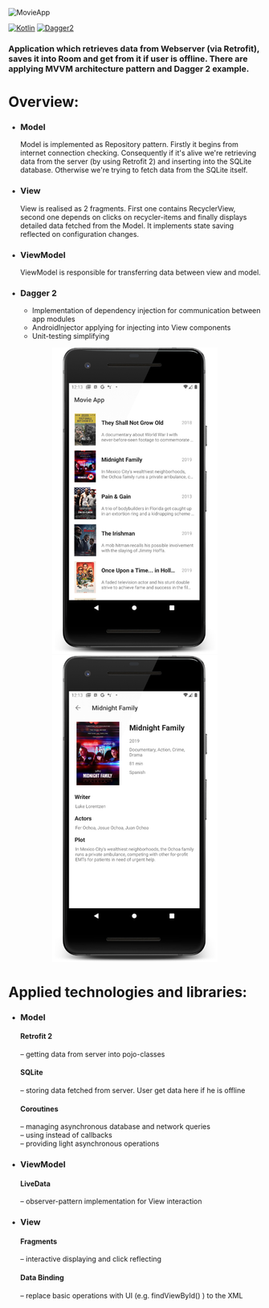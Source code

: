 ![MovieApp](https://github.com/Urdzik/MovieApp/blob/readme-branch/readme/Photo%20for%20github.png?raw=true)

[![Kotlin](https://img.shields.io/badge/Kotlin-1.3.61-blue.svg)](https://kotlinlang.org)
[![Dagger2](https://img.shields.io/badge/Dagger%202-2.26-red.svg)](https://github.com/google/dagger)


### Application which retrieves data from Webserver (via Retrofit), saves it into Room and get from it if user is offline. There are applying MVVM architecture pattern and Dagger 2 example.


# Overview:

* ### __Model__
   Model is implemented as Repository pattern. Firstly it begins from internet connection checking. Consequently if it's alive we're retrieving data from the server (by using Retrofit 2) and inserting into the SQLite database. Otherwise we're trying to fetch data from the SQLite itself.
 * ### __View__
   View is realised as 2 fragments. First one contains RecyclerView, second one depends on clicks on recycler-items and finally displays detailed data fetched from the Model.
It implements state saving reflected on configuration changes.
* ### __ViewModel__
  ViewModel is responsible for transferring data between view and model.
 * ### __Dagger 2__
    - Implementation of dependency injection for communication between app modules
    - AndroidInjector applying for injecting into View components
    - Unit-testing simplifying


<div align = "center">
<img src = "readme/Screenshot_1582798408_framed.png" width="330">
<img src = "readme/Screenshot_1582798427_framed.png" width="330">
</div>

# Applied technologies and libraries:

* ### __Model__

    #### Retrofit 2  
    – getting data from server into pojo-classes
    #### SQLite
    – storing data fetched from server. User get data here if he is offline
    #### Coroutines
    – managing asynchronous database and network queries<br/>
    – using instead of callbacks<br/>
    – providing light asynchronous operations

* ### __ViewModel__

    #### LiveData
    – observer-pattern implementation for View interaction


* ### __View__

    #### Fragments
    – interactive displaying and click reflecting
    #### Data Binding
    – replace basic operations with UI (e.g. findViewById() ) to the XML

